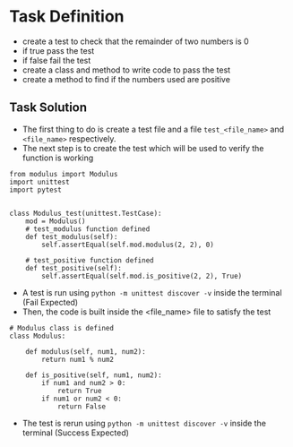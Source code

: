 # Task Definition
- create a test to check that the remainder of two numbers is 0
- if true pass the test 
- if false fail the test
- create a class and method to write code to pass the test
- create a method to find if the numbers used are positive



## Task Solution
- The first thing to do is create a test file and a file ```test_<file_name>``` and ```<file_name>``` respectively.
- The next step is to create the test which will be used to verify the function is working
```
from modulus import Modulus
import unittest
import pytest


class Modulus_test(unittest.TestCase):
    mod = Modulus()
    # test_modulus function defined
    def test_modulus(self):
        self.assertEqual(self.mod.modulus(2, 2), 0)

    # test_positive function defined
    def test_positive(self):
        self.assertEqual(self.mod.is_positive(2, 2), True)
```
- A test is run using ```python -m unittest discover -v``` inside the terminal (Fail Expected)
- Then, the code is built inside the <file_name> file to satisfy the test
```
# Modulus class is defined
class Modulus:

    def modulus(self, num1, num2):
        return num1 % num2

    def is_positive(self, num1, num2):
        if num1 and num2 > 0:
            return True
        if num1 or num2 < 0:
            return False
```

- The test is rerun using ```python -m unittest discover -v``` inside the terminal (Success Expected)